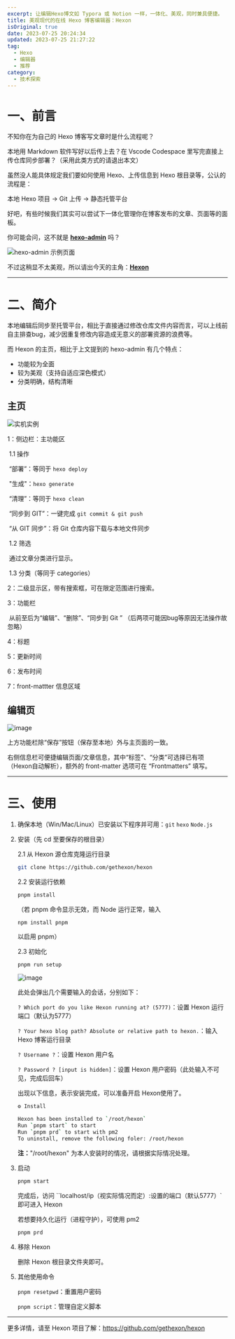 ```yaml
---
excerpt: 让编辑Hexo博文如 Typora 或 Notion 一样，一体化、美观，同时兼具便捷。
title: 美观现代的在线 Hexo 博客编辑器：Hexon
isOriginal: true
date: 2023-07-25 20:24:34
updated: 2023-07-25 21:27:22
tag:
  - Hexo
  - 编辑器
  - 推荐
category:
  - 技术探索
---
```


# 一、前言

不知你在为自己的 Hexo 博客写文章时是什么流程呢？

本地用 Markdown 软件写好以后传上去？在 Vscode Codespace 里写完直接上传仓库同步部署？（采用此类方式的请退出本文）



虽然没人能具体规定我们要如何使用 Hexo、上传信息到 Hexo 根目录等，公认的流程是：

本地 Hexo 项目 -> Git 上传 -> 静态托管平台



好吧，有些时候我们其实可以尝试下一体化管理你在博客发布的文章、页面等的面板。

你可能会问，这不就是 [**hexo-admin**](https://github.com/jaredly/hexo-admin) 吗？

![hexo-admin 示例页面](https://pic.mufeng086.com/i/2023/07/25/xnlae1.webp)

不过这稍显不太美观，所以请出今天的主角：[**Hexon**](https://github.com/gethexon/hexon)

---

# 二、简介

本地编辑后同步至托管平台，相比于直接通过修改仓库文件内容而言，可以上线前自主排查bug，减少因重复修改内容造成无意义的部署资源的浪费等。

而 Hexon 的主页，相比于上文提到的 hexo-admin 有几个特点：

- 功能较为全面
- 较为美观（支持自适应深色模式）
- 分类明确，结构清晰

## 主页

![实机实例](https://pic.mufeng086.com/i/2023/07/25/xxbja9.webp)

1：侧边栏：主功能区

​	1.1 操作

​		“部署”：等同于 ``hexo deploy ``

​		"生成"：``hexo generate ``

​		“清理”：等同于  ``hexo clean ``

​		“同步到 GIT”：一键完成 ``git commit & git push ``

​		“从 GIT 同步”：将 Git 仓库内容下载与本地文件同步

​	1.2 筛选

​		通过文章分类进行显示。

​	1.3 分类（等同于 categories）

2：二级显示区，带有搜索框，可在限定范围进行搜索。

3：功能栏

​	从前至后为“编辑”、“删除”、“同步到 Git ” （后两项可能因bug等原因无法操作故忽略）

4：标题

5：更新时间

6：发布时间

7：front-mattter 信息区域

## 编辑页

![image](https://pic.mufeng086.com/i/2023/07/25/yrm6wu.webp)

上方功能栏除“保存”按钮（保存至本地）外与主页面的一致。

右侧信息栏可便捷编辑页面/文章信息，其中“标签”、“分类”可选择已有项（Hexon自动解析），额外的 front-matter 选项可在 “Frontmatters” 填写。

---

# 三、使用

1. 确保本地（Win/Mac/Linux）已安装以下程序并可用：``git`` ``hexo`` ``Node.js``

2. 安装（先 cd 至要保存的根目录）

   2.1 从 Hexon 源仓库克隆运行目录

   ```bash
   git clone https://github.com/gethexon/hexon
   ```

   2.2 安装运行依赖

   ```bash
   pnpm install
   ```

   （若 pnpm 命令显示无效，而 Node 运行正常，输入 

   ```
   npm install pnpm
   ```

   以启用 pnpm）

   2.3 初始化

   ```bash
   pnpm run setup
   ```

   ![image](https://pic.mufeng086.com/i/2023/07/25/yz8ioc.webp)

   此处会弹出几个需要输入的会话，分别如下：

   ``? Which port do you like Hexon running at? (5777)``：设置 Hexon 运行端口（默认为5777）

   ``? Your hexo blog path? Absolute or relative path to hexon.``：输入 Hexo 博客运行目录

   ``? Username ?``：设置 Hexon 用户名

   ``? Password ? [input is hidden]``：设置 Hexon 用户密码（此处输入不可见，完成后回车）

   出现以下信息，表示安装完成，可以准备开启 Hexon使用了。

   ```bash
   ⚙ Install
   
   Hexon has been installed to `/root/hexon`
   Run `pnpm start` to start
   Run `pnpm prd` to start with pm2
   To uninstall, remove the following foler: /root/hexon
   ```

   **注：**"/root/hexon" 为本人安装时的情况，请根据实际情况处理。

3. 启动

   ```bash
   pnpm start
   ```

   完成后，访问 ``localhost/ip（视实际情况而定）:设置的端口（默认5777）` 即可进入 Hexon

   若想要持久化运行（进程守护），可使用 pm2 

   ```bash
   pnpm prd
   ```

4. 移除 Hexon

   删除 Hexon 根目录文件夹即可。

5. 其他使用命令

   ``pnpm resetpwd``：重置用户密码

   ``pnpm script``：管理自定义脚本

   

---

更多详情，请至 Hexon 项目了解：https://github.com/gethexon/hexon